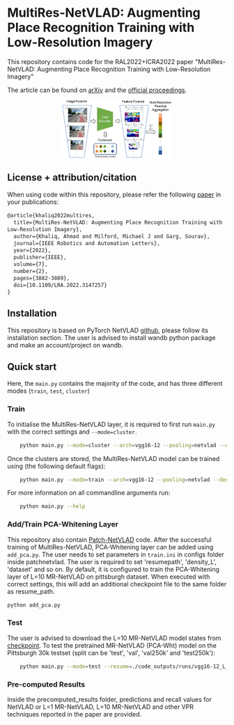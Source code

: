 # MultiRes-NetVLAD: Augmenting Place Recognition Training with Low-Resolution Imagery

This repository contains code for the RAL2022+ICRA2022 paper "MultiRes-NetVLAD: Augmenting Place Recognition Training with Low-Resolution Imagery"

The article can be found on [arXiv](https://arxiv.org/abs/2202.09146) and the [official proceedings](https://ieeexplore.ieee.org/document/9699393/).

<p style="width: 50%; display: block; margin-left: auto; margin-right: auto">
  <img src="mr_netvlad.jpg" alt="MultiRes-NetVLAD "/>
</p>

## License + attribution/citation

When using code within this repository, please refer the following [paper](https://ieeexplore.ieee.org/document/9699393/) in your publications:
```
@article{khaliq2022multires,
  title={MultiRes-NetVLAD: Augmenting Place Recognition Training with Low-Resolution Imagery},
  author={Khaliq, Ahmad and Milford, Michael J and Garg, Sourav},
  journal={IEEE Robotics and Automation Letters},
  year={2022},
  publisher={IEEE},
  volume={7},  
  number={2},  
  pages={3882-3889},  
  doi={10.1109/LRA.2022.3147257}
}

```

## Installation

This repository is based on PyTorch NetVLAD [github](https://github.com/Nanne/pytorch-NetVlad), please follow its installation section. The user is advised to install wandb python package and make an account/project on wandb.


## Quick start

Here, the `main.py` contains the majority of the code, and has three different modes (`train`, `test`, `cluster`) 

### Train

To initialise the MultiRes-NetVLAD layer, it is required to first run `main.py` with the correct settings and `--mode=cluster`. 

```bash
    python main.py --mode=cluster --arch=vgg16-12 --pooling=netvlad --density_L=10 --num_clusters=64
```

Once the clusters are stored, the MultiRes-NetVLAD model can be trained using (the following default flags):

```bash
    python main.py --mode=train --arch=vgg16-12 --pooling=netvlad --density_L=10 --num_clusters=64
```

For more information on all commandline arguments run:

```bash
    python main.py --help
```

### Add/Train PCA-Whitening Layer

This repository also contain [Patch-NetVLAD](https://github.com/QVPR/Patch-NetVLAD/) code. After the successful training of MultiRes-NetVLAD, PCA-Whitening layer can be added using `add_pca.py`. The user needs to set parameters in `train.ini` in configs folder inside patchnetvlad. The user is required to set 'resumepath', 'density_L', 'dataset' and so on. By default, it is configured to train the PCA-Whitening layer of L=10 MR-NetVLAD on pittsburgh dataset. When executed with correct settings, this will add an additional checkpoint file to the same folder as resume_path.

```bash
python add_pca.py

```

### Test

The user is advised to download the L=10 MR-NetVLAD model states from [checkpoint](https://drive.google.com/file/d/1nK0is14ek5F8sGJ-wjj46T3tUfHZPYiS/view). To test the pretrained MR-NetVLAD (PCA-Wht) model on the Pittsburgh 30k testset (split can be 'test', 'val', 'val250k' and 'test250k'):

```bash
    python main.py --mode=test --resume=./code_outputs/runs/vgg16-12_L_10_netvlad_pittsburgh_cluster64_trim-2/ --dataset=pittsburgh --split=test --appendPcaLayer
```


### Pre-computed Results

Inside the precomputed_results folder, predictions and recall values for NetVLAD or L=1 MR-NetVLAD, L=10 MR-NetVLAD and other VPR techniques reported in the paper are provided.